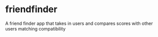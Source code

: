 # friendfinder
A friend finder app that takes in users and compares scores with other users matching compatibility
